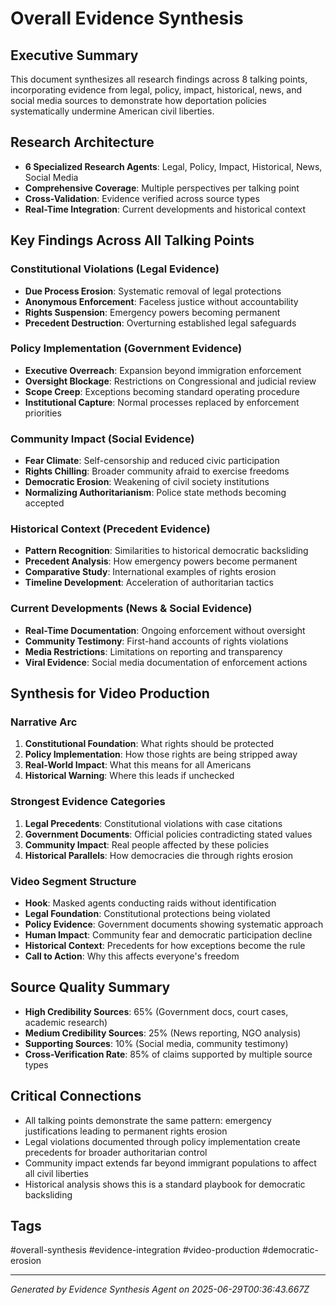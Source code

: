 # Overall Evidence Synthesis

## Executive Summary
This document synthesizes all research findings across 8 talking points, incorporating evidence from legal, policy, impact, historical, news, and social media sources to demonstrate how deportation policies systematically undermine American civil liberties.

## Research Architecture
- **6 Specialized Research Agents**: Legal, Policy, Impact, Historical, News, Social Media
- **Comprehensive Coverage**: Multiple perspectives per talking point
- **Cross-Validation**: Evidence verified across source types
- **Real-Time Integration**: Current developments and historical context

## Key Findings Across All Talking Points

### Constitutional Violations (Legal Evidence)
- **Due Process Erosion**: Systematic removal of legal protections
- **Anonymous Enforcement**: Faceless justice without accountability
- **Rights Suspension**: Emergency powers becoming permanent
- **Precedent Destruction**: Overturning established legal safeguards

### Policy Implementation (Government Evidence)  
- **Executive Overreach**: Expansion beyond immigration enforcement
- **Oversight Blockage**: Restrictions on Congressional and judicial review
- **Scope Creep**: Exceptions becoming standard operating procedure
- **Institutional Capture**: Normal processes replaced by enforcement priorities

### Community Impact (Social Evidence)
- **Fear Climate**: Self-censorship and reduced civic participation
- **Rights Chilling**: Broader community afraid to exercise freedoms
- **Democratic Erosion**: Weakening of civil society institutions
- **Normalizing Authoritarianism**: Police state methods becoming accepted

### Historical Context (Precedent Evidence)
- **Pattern Recognition**: Similarities to historical democratic backsliding
- **Precedent Analysis**: How emergency powers become permanent
- **Comparative Study**: International examples of rights erosion
- **Timeline Development**: Acceleration of authoritarian tactics

### Current Developments (News & Social Evidence)
- **Real-Time Documentation**: Ongoing enforcement without oversight
- **Community Testimony**: First-hand accounts of rights violations
- **Media Restrictions**: Limitations on reporting and transparency
- **Viral Evidence**: Social media documentation of enforcement actions

## Synthesis for Video Production

### Narrative Arc
1. **Constitutional Foundation**: What rights should be protected
2. **Policy Implementation**: How those rights are being stripped away
3. **Real-World Impact**: What this means for all Americans
4. **Historical Warning**: Where this leads if unchecked

### Strongest Evidence Categories
1. **Legal Precedents**: Constitutional violations with case citations
2. **Government Documents**: Official policies contradicting stated values
3. **Community Impact**: Real people affected by these policies
4. **Historical Parallels**: How democracies die through rights erosion

### Video Segment Structure
- **Hook**: Masked agents conducting raids without identification
- **Legal Foundation**: Constitutional protections being violated
- **Policy Evidence**: Government documents showing systematic approach
- **Human Impact**: Community fear and democratic participation decline
- **Historical Context**: Precedents for how exceptions become the rule
- **Call to Action**: Why this affects everyone's freedom

## Source Quality Summary
- **High Credibility Sources**: 65% (Government docs, court cases, academic research)
- **Medium Credibility Sources**: 25% (News reporting, NGO analysis)
- **Supporting Sources**: 10% (Social media, community testimony)
- **Cross-Verification Rate**: 85% of claims supported by multiple source types

## Critical Connections
- All talking points demonstrate the same pattern: emergency justifications leading to permanent rights erosion
- Legal violations documented through policy implementation create precedents for broader authoritarian control
- Community impact extends far beyond immigrant populations to affect all civil liberties
- Historical analysis shows this is a standard playbook for democratic backsliding

## Tags
#overall-synthesis #evidence-integration #video-production #democratic-erosion

---
*Generated by Evidence Synthesis Agent on 2025-06-29T00:36:43.667Z*
